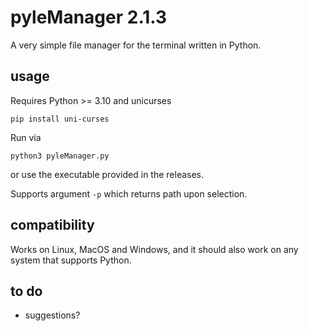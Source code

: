 # pyleManager 2.1.3

A very simple file manager for the terminal written in Python.

## usage

Requires Python >= 3.10 and unicurses
```
pip install uni-curses
```
Run via
```
python3 pyleManager.py
```
or use the executable provided in the releases.

Supports argument `-p` which returns path upon selection.

## compatibility

Works on Linux, MacOS and Windows, and it should also work on any system that supports Python.

## to do

- suggestions?
